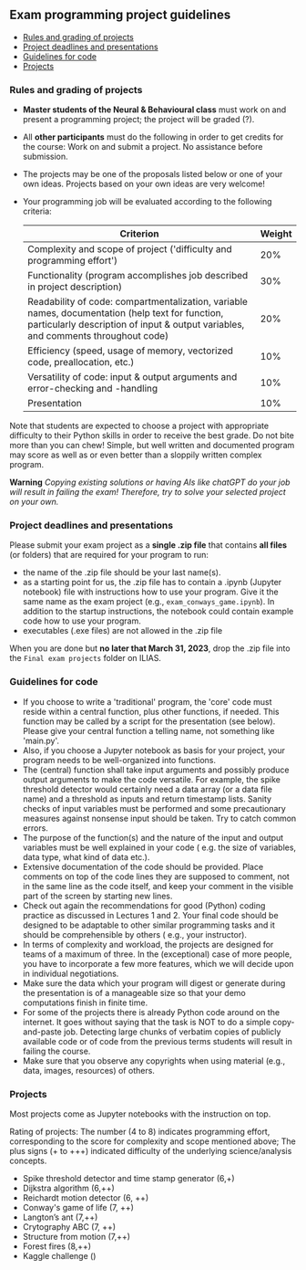 ## Exam programming project guidelines

- [Rules and grading of projects](https://github.com/eulerlab/python_course/blob/master/exams/Readme.md#rules-and-grading-of-projects)
- [Project deadlines and presentations](https://github.com/eulerlab/python_course/blob/master/exams/Readme.md#project-deadlines-and-presentations)
- [Guidelines for code](https://github.com/eulerlab/python_course/blob/master/exams/Readme.md#guidelines-for-code)
- [Projects](https://github.com/eulerlab/python_course/blob/master/exams/Readme.md#projects)

### Rules and grading of projects

- **Master students of the Neural & Behavioural class** must work on and present a programming project; the project will
  be graded (?).
- All **other participants** must do the following in order to get credits for the course: Work on and submit a project.
  No assistance before submission.
- The projects may be one of the proposals listed below or one of your own ideas. Projects based on your own ideas are
  very welcome!
- Your programming job will be evaluated according to the following criteria:

  | Criterion                                                                                                                                                                             | Weight |
    |---------------------------------------------------------------------------------------------------------------------------------------------------------------------------------------|--------|
  | Complexity and scope of project ('difficulty and programming effort')                                                                                                                 | 20%    |
  | Functionality (program accomplishes job described in project description)                                                                                                             | 30%    |
  | Readability of code: compartmentalization, variable names, documentation (help text for function, particularly description of input & output variables, and comments throughout code) | 20%    |
  | Efficiency (speed, usage of memory, vectorized code, preallocation, etc.)                                                                                                             | 10%    |
  | Versatility of code: input & output arguments and error-checking and -handling                                                                                                        | 10%    |
  | Presentation                                                                                                                                                                          | 10%    |

Note that students are expected to choose a project with appropriate difficulty to their Python skills in order to
receive the best grade. Do not bite more than you can chew! Simple, but well written and documented program may score as
well as or even better than a sloppily written complex program.

**Warning** _Copying existing solutions or having AIs like chatGPT do your job will result in failing the exam!
Therefore, try to solve your selected project on your own._

### Project deadlines and presentations

Please submit your exam project as a **single .zip file** that contains **all files** (or folders) that are required for
your program to run:

- the name of the .zip file should be your last name(s).
- as a starting point for us, the .zip file has to contain a .ipynb (Jupyter notebook) file with instructions how to use
  your program. Give it the same name as the exam project (e.g., `exam_conways_game.ipynb`). In addition to the startup
  instructions, the notebook could contain example code how to use your program.
- executables (.exe files) are not allowed in the .zip file

When you are done but **no later that March 31, 2023**, drop the .zip file into the `Final exam projects` folder on
ILIAS.

### Guidelines for code

- If you choose to write a 'traditional' program, the 'core' code must reside within a central function, plus other
  functions, if needed. This function may be called by a script for the presentation (see below). Please give your
  central function a telling name, not something like 'main.py'.
- Also, if you choose a Jupyter notebook as basis for your project, your program needs to be well-organized into
  functions.
- The (central) function shall take input arguments and possibly produce output arguments to make the code versatile.
  For example, the spike threshold detector would certainly need a data array (or a data file name) and a threshold as
  inputs and return timestamp lists. Sanity checks of input variables must be performed and some precautionary measures
  against nonsense input should be taken. Try to catch common errors.
- The purpose of the function(s) and the nature of the input and output variables must be well explained in your code (
  e.g. the size of variables, data type, what kind of data etc.).
- Extensive documentation of the code should be provided. Place comments on top of the code lines they are supposed to
  comment, not in the same line as the code itself, and keep your comment in the visible part of the screen by starting
  new lines.
- Check out again the recommendations for good (Python) coding practice as discussed in Lectures 1 and 2. Your final
  code should be designed to be adaptable to other similar programming tasks and it should be comprehensible by others (
  e.g., your instructor).
- In terms of complexity and workload, the projects are designed for teams of a maximum of three. In the (exceptional)
  case of more people, you have to incorporate a few more features, which we will decide upon in individual
  negotiations.
- Make sure the data which your program will digest or generate during the presentation is of a manageable size so that
  your demo computations finish in finite time.
- For some of the projects there is already Python code around on the internet. It goes without saying that the task is
  NOT to do a simple copy-and-paste job. Detecting large chunks of verbatim copies of publicly available code or of code
  from the previous terms students will result in failing the course.
- Make sure that you observe any copyrights when using material (e.g., data, images, resources) of others.

### Projects

Most projects come as Jupyter notebooks with the instruction on top.

Rating of projects: The number (4 to 8) indicates programming effort, corresponding to the score for complexity and
scope mentioned above; The plus signs (+ to +++) indicated difficulty of the underlying science/analysis concepts.

- Spike threshold detector and time stamp generator (6,+)
- Dijkstra algorithm (6,++)
- Reichardt motion detector (6, ++)
- Conway's game of life (7, ++)
- Langton’s ant (7,++)
- Crytography ABC (7, ++)
- Structure from motion (7,++)
- Forest fires (8,++)
- Kaggle challenge ()


